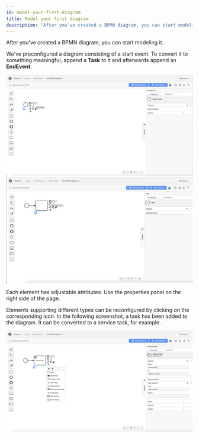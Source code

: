 ```yaml
---
id: model-your-first-diagram
title: Model your first diagram
description: "After you've created a BPMN diagram, you can start modeling it."
---
```


After you've created a BPMN diagram, you can start modeling it.

We've preconfigured a diagram consisting of a start event. To convert it to something meaningful, append a **Task** to it and afterwards append an **EndEvent**:

![add task](img/web-modeler-add-task.png)
![add task](img/web-modeler-add-endevent.png)

Each element has adjustable attributes. Use the properties panel on the right side of the page.

Elements supporting different types can be reconfigured by clicking on the corresponding icon. In the following screenshot, a task has been added to the diagram. It can be converted to a service task, for example.

![task configuration](img/web-modeler-new-diagram-with-configuration.png)
